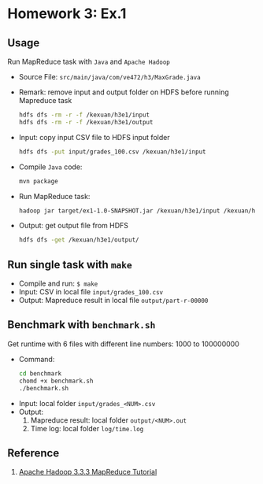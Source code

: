 # Homework 3: Ex.1

## Usage

Run MapReduce task with `Java` and `Apache Hadoop`

- Source File: `src/main/java/com/ve472/h3/MaxGrade.java`

- Remark: remove input and output folder on HDFS before running Mapreduce task

  ```bash
  hdfs dfs -rm -r -f /kexuan/h3e1/input
  hdfs dfs -rm -r -f /kexuan/h3e1/output
  ```

- Input: copy input CSV file to HDFS input folder

  ```bash
  hdfs dfs -put input/grades_100.csv /kexuan/h3e1/input
  ```

- Compile `Java` code:

  ```bash
  mvn package
  ```

- Run MapReduce task:

  ```bash
  hadoop jar target/ex1-1.0-SNAPSHOT.jar /kexuan/h3e1/input /kexuan/h3e1/output
  ```

- Output: get output file from HDFS

  ```bash
  hdfs dfs -get /kexuan/h3e1/output/
  ```

## Run single task with `make`

- Compile and run: `$ make`
- Input: CSV in local file `input/grades_100.csv`
- Output: Mapreduce result in local file `output/part-r-00000`

## Benchmark with `benchmark.sh`

Get runtime with 6 files with different line numbers: 1000 to 100000000

- Command:
  ```bash
  cd benchmark
  chomd +x benchmark.sh
  ./benchmark.sh
  ```
- Input: local folder `input/grades_<NUM>.csv`
- Output:
  1. Mapreduce result: local folder `output/<NUM>.out`
  2. Time log: local folder `log/time.log`

## Reference

1. [Apache Hadoop 3.3.3 MapReduce Tutorial](https://hadoop.apache.org/docs/stable/hadoop-mapreduce-client/hadoop-mapreduce-client-core/MapReduceTutorial.html#Mapper)
